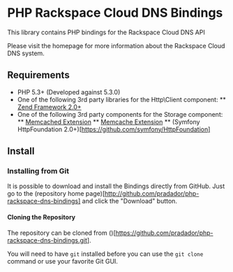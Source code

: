 PHP Rackspace Cloud DNS Bindings
================================

This library contains PHP bindings for the Rackspace Cloud DNS API

Please visit the [](http://www.rackspace.com/cloud/cloud_hosting_products/dns/)
homepage for more information about the Rackspace Cloud DNS system.


Requirements
--------------------------------

* PHP 5.3+ (Developed against 5.3.0)
* One of the following 3rd party libraries for the Http\Client component:
** [Zend Framework 2.0+](https://github.com/zendframework/zf2)
* One of the following 3rd party components for the Storage component:
** [Memcached Extension](http://us.php.net/memcached)
** [Memcache Extension](http://us.php.net/memcache)
** (Symfony HttpFoundation 2.0+)[https://github.com/symfony/HttpFoundation]


Install
--------------------------------

### Installing from Git ###

It is possible to download and install the Bindings directly from GitHub.
Just go to the (repository home page)[http://github.com/pradador/php-rackspace-dns-bindings]
and click the "Download" button.

#### Cloning the Repository ####

The repository can be cloned from ()[https://github.com/pradador/php-rackspace-dns-bindings.git].

You will need to have `git` installed before you can use the `git clone` command or use your favorite
Git GUI.
